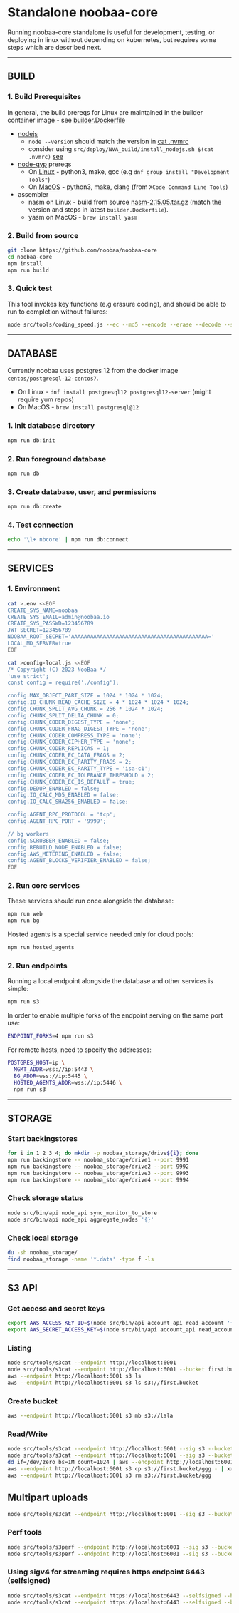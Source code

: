 # Standalone noobaa-core

Running noobaa-core standalone is useful for development, testing, or deploying in linux without depending on kubernetes, but requires some steps which are described next.

---

## BUILD

### 1. Build Prerequisites

In general, the build prereqs for Linux are maintained in the builder container image - see [builder.Dockerfile](https://github.com/noobaa/noobaa-core/blob/master/src/deploy/NVA_build/builder.Dockerfile)

- [nodejs](https://nodejs.org)
  - `node --version` should match the version in [cat .nvmrc](https://github.com/noobaa/noobaa-core/blob/master/.nvmrc)
  - consider using `src/deploy/NVA_build/install_nodejs.sh $(cat .nvmrc)` [see](https://github.com/noobaa/noobaa-core/blob/master/src/deploy/NVA_build/install_nodejs.sh)
- [node-gyp](https://github.com/nodejs/node-gyp) prereqs
  - On [Linux](https://github.com/nodejs/node-gyp#on-unix) - python3, make, gcc (e.g `dnf group install "Development Tools"`)
  - On [MacOS](https://github.com/nodejs/node-gyp#on-macos) - python3, make, clang (from `XCode Command Line Tools`)
- assembler
  - nasm on Linux - build from source [nasm-2.15.05.tar.gz](https://github.com/netwide-assembler/nasm/archive/nasm-2.15.05.tar.gz) (match the version and steps in latest `builder.Dockerfile`).
  - yasm on MacOS - `brew install yasm`

### 2. Build from source

```sh
git clone https://github.com/noobaa/noobaa-core
cd noobaa-core
npm install
npm run build
```

### 3. Quick test

This tool invokes key functions (e.g erasure coding), and should be able to run to completion without failures:

```sh
node src/tools/coding_speed.js --ec --md5 --encode --erase --decode --size 2000
```

---

## DATABASE

Currently noobaa uses postgres 12 from the docker image `centos/postgresql-12-centos7`.
- On Linux - `dnf install postgresql12 postgresql12-server` (might require yum repos)
- On MacOS - `brew install postgresql@12`

### 1. Init database directory

```sh
npm run db:init
```

### 2. Run foreground database

```sh
npm run db
```

### 3. Create database, user, and permissions

```sh
npm run db:create
```

### 4. Test connection

```sh
echo '\l+ nbcore' | npm run db:connect
```

---

## SERVICES

### 1. Environment

```sh
cat >.env <<EOF
CREATE_SYS_NAME=noobaa
CREATE_SYS_EMAIL=admin@noobaa.io
CREATE_SYS_PASSWD=123456789
JWT_SECRET=123456789
NOOBAA_ROOT_SECRET='AAAAAAAAAAAAAAAAAAAAAAAAAAAAAAAAAAAAAAAAAAA='
LOCAL_MD_SERVER=true
EOF
```

```sh
cat >config-local.js <<EOF
/* Copyright (C) 2023 NooBaa */
'use strict';
const config = require('./config');

config.MAX_OBJECT_PART_SIZE = 1024 * 1024 * 1024;
config.IO_CHUNK_READ_CACHE_SIZE = 4 * 1024 * 1024 * 1024;
config.CHUNK_SPLIT_AVG_CHUNK = 256 * 1024 * 1024;
config.CHUNK_SPLIT_DELTA_CHUNK = 0;
config.CHUNK_CODER_DIGEST_TYPE = 'none';
config.CHUNK_CODER_FRAG_DIGEST_TYPE = 'none';
config.CHUNK_CODER_COMPRESS_TYPE = 'none';
config.CHUNK_CODER_CIPHER_TYPE = 'none';
config.CHUNK_CODER_REPLICAS = 1;
config.CHUNK_CODER_EC_DATA_FRAGS = 2;
config.CHUNK_CODER_EC_PARITY_FRAGS = 2;
config.CHUNK_CODER_EC_PARITY_TYPE = 'isa-c1';
config.CHUNK_CODER_EC_TOLERANCE_THRESHOLD = 2;
config.CHUNK_CODER_EC_IS_DEFAULT = true;
config.DEDUP_ENABLED = false;
config.IO_CALC_MD5_ENABLED = false;
config.IO_CALC_SHA256_ENABLED = false;

config.AGENT_RPC_PROTOCOL = 'tcp';
config.AGENT_RPC_PORT = '9999';

// bg workers
config.SCRUBBER_ENABLED = false;
config.REBUILD_NODE_ENABLED = false;
config.AWS_METERING_ENABLED = false;
config.AGENT_BLOCKS_VERIFIER_ENABLED = false;
EOF
```

### 2. Run core services

These services should run once alongside the database:

```sh
npm run web
npm run bg
```

Hosted agents is a special service needed only for cloud pools:

```sh
npm run hosted_agents
```

### 2. Run endpoints

Running a local endpoint alongside the database and other services is simple:

```sh
npm run s3
```

In order to enable multiple forks of the endpoint serving on the same port use:

```sh
ENDPOINT_FORKS=4 npm run s3
```

For remote hosts, need to specify the addresses:

```sh
POSTGRES_HOST=ip \
  MGMT_ADDR=wss://ip:5443 \
  BG_ADDR=wss://ip:5445 \
  HOSTED_AGENTS_ADDR=wss://ip:5446 \
  npm run s3
```

---

## STORAGE

### Start backingstores

```sh
for i in 1 2 3 4; do mkdir -p noobaa_storage/drive${i}; done
npm run backingstore -- noobaa_storage/drive1 --port 9991
npm run backingstore -- noobaa_storage/drive2 --port 9992
npm run backingstore -- noobaa_storage/drive3 --port 9993
npm run backingstore -- noobaa_storage/drive4 --port 9994
```

### Check storage status

```sh
node src/bin/api node_api sync_monitor_to_store
node src/bin/api node_api aggregate_nodes '{}'
```

### Check local storage

```sh
du -sh noobaa_storage/
find noobaa_storage -name '*.data' -type f -ls
```

---

## S3 API

### Get access and secret keys

```sh
export AWS_ACCESS_KEY_ID=$(node src/bin/api account_api read_account '{}' --json | jq -r '.access_keys[0].access_key')
export AWS_SECRET_ACCESS_KEY=$(node src/bin/api account_api read_account '{}' --json | jq -r '.access_keys[0].secret_key')
```

### Listing

```sh
node src/tools/s3cat --endpoint http://localhost:6001
node src/tools/s3cat --endpoint http://localhost:6001 --bucket first.bucket --ls
aws --endpoint http://localhost:6001 s3 ls
aws --endpoint http://localhost:6001 s3 ls s3://first.bucket
```

### Create bucket

```sh
aws --endpoint http://localhost:6001 s3 mb s3://lala
```

### Read/Write

```sh
node src/tools/s3cat --endpoint http://localhost:6001 --sig s3 --bucket first.bucket --put ggg --size 4096
node src/tools/s3cat --endpoint http://localhost:6001 --sig s3 --bucket first.bucket --get ggg
dd if=/dev/zero bs=1M count=1024 | aws --endpoint http://localhost:6001 s3 cp - s3://first.bucket/ggg
aws --endpoint http://localhost:6001 s3 cp s3://first.bucket/ggg - | xxd -a
aws --endpoint http://localhost:6001 s3 rm s3://first.bucket/ggg
```

## Multipart uploads

```sh
node src/tools/s3cat --endpoint http://localhost:6001 --sig s3 --bucket first.bucket --upload ggg --size 4096 --part_size 1024 --concur 4 
```

### Perf tools

```sh
node src/tools/s3perf --endpoint http://localhost:6001 --sig s3 --bucket first.bucket --put s3perf/ --concur 4 --size 128 --size_units MB --time 5
node src/tools/s3perf --endpoint http://localhost:6001 --sig s3 --bucket first.bucket --get s3perf/ --concur 4 --size 128 --size_units MB --time 5
```

### Using sigv4 for streaming requires https endpoint 6443 (selfsigned)

```sh
node src/tools/s3cat --endpoint https://localhost:6443 --selfsigned --bucket first.bucket --put ggg --size 4096
node src/tools/s3cat --endpoint https://localhost:6443 --selfsigned --bucket first.bucket --upload ggg --size 4096 --part_size 1024 --concur 4
```
